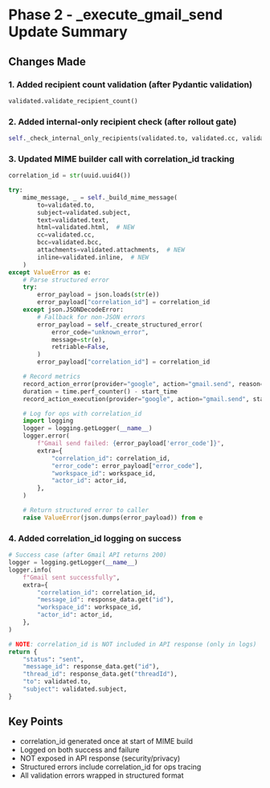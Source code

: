 # Phase 2 - _execute_gmail_send Update Summary

## Changes Made

### 1. Added recipient count validation (after Pydantic validation)
```python
validated.validate_recipient_count()
```

### 2. Added internal-only recipient check (after rollout gate)
```python
self._check_internal_only_recipients(validated.to, validated.cc, validated.bcc)
```

### 3. Updated MIME builder call with correlation_id tracking
```python
correlation_id = str(uuid.uuid4())

try:
    mime_message, _ = self._build_mime_message(
        to=validated.to,
        subject=validated.subject,
        text=validated.text,
        html=validated.html,  # NEW
        cc=validated.cc,
        bcc=validated.bcc,
        attachments=validated.attachments,  # NEW
        inline=validated.inline,  # NEW
    )
except ValueError as e:
    # Parse structured error
    try:
        error_payload = json.loads(str(e))
        error_payload["correlation_id"] = correlation_id
    except json.JSONDecodeError:
        # Fallback for non-JSON errors
        error_payload = self._create_structured_error(
            error_code="unknown_error",
            message=str(e),
            retriable=False,
        )
        error_payload["correlation_id"] = correlation_id

    # Record metrics
    record_action_error(provider="google", action="gmail.send", reason=error_payload["error_code"])
    duration = time.perf_counter() - start_time
    record_action_execution(provider="google", action="gmail.send", status="error", duration_seconds=duration)

    # Log for ops with correlation_id
    import logging
    logger = logging.getLogger(__name__)
    logger.error(
        f"Gmail send failed: {error_payload['error_code']}",
        extra={
            "correlation_id": correlation_id,
            "error_code": error_payload["error_code"],
            "workspace_id": workspace_id,
            "actor_id": actor_id,
        },
    )

    # Return structured error to caller
    raise ValueError(json.dumps(error_payload)) from e
```

### 4. Added correlation_id logging on success
```python
# Success case (after Gmail API returns 200)
logger = logging.getLogger(__name__)
logger.info(
    f"Gmail sent successfully",
    extra={
        "correlation_id": correlation_id,
        "message_id": response_data.get("id"),
        "workspace_id": workspace_id,
        "actor_id": actor_id,
    },
)

# NOTE: correlation_id is NOT included in API response (only in logs)
return {
    "status": "sent",
    "message_id": response_data.get("id"),
    "thread_id": response_data.get("threadId"),
    "to": validated.to,
    "subject": validated.subject,
}
```

## Key Points

- correlation_id generated once at start of MIME build
- Logged on both success and failure
- NOT exposed in API response (security/privacy)
- Structured errors include correlation_id for ops tracing
- All validation errors wrapped in structured format
